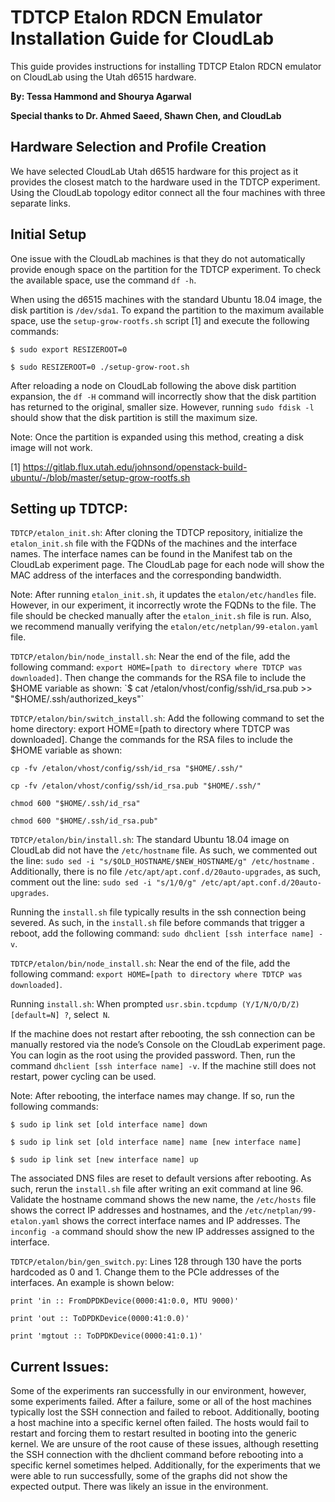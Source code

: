 # TDTCP Etalon RDCN Emulator Installation Guide for CloudLab

This guide provides instructions for installing TDTCP Etalon RDCN emulator on CloudLab using the Utah d6515 hardware. 

**By: Tessa Hammond and Shourya Agarwal**

**Special thanks to Dr. Ahmed Saeed, Shawn Chen, and CloudLab**

## Hardware Selection and Profile Creation

We have selected CloudLab Utah d6515 hardware for this project as it provides the closest match to the hardware used in the TDTCP experiment. Using the CloudLab topology editor connect all the four machines with three separate links.   

## Initial Setup

One issue with the CloudLab machines is that they do not automatically provide enough space on the partition for the TDTCP experiment. To check the available space, use the command `df -h`.

When using the d6515 machines with the standard Ubuntu 18.04 image, the disk partition is `/dev/sda1`. To expand the partition to the maximum available space, use the `setup-grow-rootfs.sh` script [1] and execute the following commands:

```
$ sudo export RESIZEROOT=0

$ sudo RESIZEROOT=0 ./setup-grow-root.sh
```

After reloading a node on CloudLab following the above disk partition expansion, the `df -H` command will incorrectly show that the disk partition has returned to the original, smaller size. However, running `sudo fdisk -l` should show that the disk partition is still the maximum size. 

Note: Once the partition is expanded using this method, creating a disk image will not work.

[1] https://gitlab.flux.utah.edu/johnsond/openstack-build-ubuntu/-/blob/master/setup-grow-rootfs.sh

## Setting up TDTCP: 

`TDTCP/etalon_init.sh`: After cloning the TDTCP repository, initialize the `etalon_init.sh` file with the FQDNs of the machines and the interface names. The interface names can be found in the Manifest tab on the CloudLab experiment page. The CloudLab page for each node will show the MAC address of the interfaces and the corresponding bandwidth.  

Note: After running `etalon_init.sh`, it updates the `etalon/etc/handles` file. However, in our experiment, it incorrectly wrote the FQDNs to the file. The file should be checked manually after the `etalon_init.sh` file is run. Also, we recommend manually verifying the `etalon/etc/netplan/99-etalon.yaml` file.  

`TDTCP/etalon/bin/node_install.sh`: Near the end of the file, add the following command: `export HOME=[path to directory where TDTCP was downloaded]`. Then change the commands for the RSA file to include the $HOME variable as shown: 
`$ cat /etalon/vhost/config/ssh/id_rsa.pub >> "$HOME/.ssh/authorized_keys"` 

`TDTCP/etalon/bin/switch_install.sh`: Add the following command to set the home directory: export HOME=[path to directory where TDTCP was downloaded]. Change the commands for the RSA files to include the $HOME variable as shown:  
```
cp -fv /etalon/vhost/config/ssh/id_rsa "$HOME/.ssh/"  

cp -fv /etalon/vhost/config/ssh/id_rsa.pub "$HOME/.ssh/" 

chmod 600 "$HOME/.ssh/id_rsa"

chmod 600 "$HOME/.ssh/id_rsa.pub"
```

`TDTCP/etalon/bin/install.sh`:  The standard Ubuntu 18.04 image on CloudLab did not have the `/etc/hostname` file. As such, we commented out the line: `sudo sed -i "s/$OLD_HOSTNAME/$NEW_HOSTNAME/g" /etc/hostname` . Additionally, there is no file `/etc/apt/apt.conf.d/20auto-upgrades`, as such, comment out the line: `sudo sed -i "s/1/0/g" /etc/apt/apt.conf.d/20auto-upgrades`. 

Running the `install.sh` file typically results in the ssh connection being severed. As such, in the `install.sh` file before commands that trigger a reboot, add the following command: `sudo dhclient [ssh interface name] -v`.  

`TDTCP/etalon/bin/node_install.sh`: Near the end of the file, add the following command: `export HOME=[path to directory where TDTCP was downloaded]`. 

Running `install.sh`: When prompted `usr.sbin.tcpdump (Y/I/N/O/D/Z) [default=N] ?`, select` N`. 

If the machine does not restart after rebooting, the ssh connection can be manually restored via the node’s Console on the CloudLab experiment page. You can login as the root using the provided password. Then, run the command `dhclient [ssh interface name] -v`. If the machine still does not restart, power cycling can be used. 

Note: After rebooting, the interface names may change. If so, run the following commands: 

``` 
$ sudo ip link set [old interface name] down 

$ sudo ip link set [old interface name] name [new interface name] 

$ sudo ip link set [new interface name] up 

``` 

The associated DNS files are reset to default versions after rebooting. As such, rerun the `install.sh` file after writing an exit command at line 96. Validate the hostname command shows the new name, the `/etc/hosts` file shows the correct IP addresses and hostnames, and the `/etc/netplan/99-etalon.yaml` shows the correct interface names and IP addresses. The `inconfig -a` command should show the new IP addresses assigned to the interface.  

`TDTCP/etalon/bin/gen_switch.py`:  Lines 128 through 130 have the ports hardcoded as 0 and 1. Change them to the PCIe addresses of the interfaces. An example is shown below: 

``` 
print 'in :: FromDPDKDevice(0000:41:0.0, MTU 9000)' 

print 'out :: ToDPDKDevice(0000:41:0.0)' 

print 'mgtout :: ToDPDKDevice(0000:41:0.1)' 
``` 

 
## Current Issues: 

Some of the experiments ran successfully in our environment, however, some experiments failed. After a failure, some or all of the host machines typically lost the SSH connection and failed to reboot. Additionally, booting a host machine into a specific kernel often failed. The hosts would fail to restart and forcing them to restart resulted in booting into the generic kernel. We are unsure of the root cause of these issues, although resetting the SSH connection with the dhclient command before rebooting into a specific kernel sometimes helped. Additionally, for the experiments that we were able to run successfully, some of the graphs did not show the expected output. There was likely an issue in the environment. 
 
